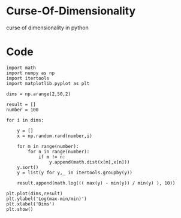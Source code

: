 # Curse-Of-Dimensionality
curse of dimensionality in python

# Code

    import math
    import numpy as np
    import itertools
    import matplotlib.pyplot as plt

    dims = np.arange(2,50,2)

    result = []
    number = 100

    for i in dims:

        y = []
        x = np.random.rand(number,i)

        for m in range(number):
            for n in range(number):
                if m != n:
                    y.append(math.dist(x[m],x[n]))
        y.sort()
        y = list(y for y,_ in itertools.groupby(y))

        result.append(math.log((( max(y) - min(y)) / min(y) ), 10))

    plt.plot(dims,result)
    plt.ylabel('Log(max-min/min)')
    plt.xlabel('Dims')
    plt.show()
